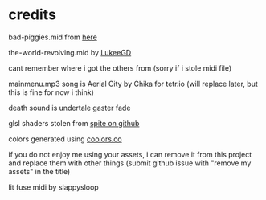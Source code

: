 # credits

bad-piggies.mid from [here](https://www.vgmusic.com/new-files/Bad_Piggies_MIDIPIANO.mid)

the-world-revolving.mid by [LukeeGD](https://onlinesequencer.net/1006949)

cant remember where i got the others from (sorry if i stole midi file)

mainmenu.mp3 song is Aerial City by Chika for tetr.io (will replace later, but this is fine for now i think)

death sound is undertale gaster fade

glsl shaders stolen from [spite on github](https://github.com/spite/Wagner)

colors generated using [coolors.co](https://coolors.co/generate)

if you do not enjoy me using your assets, i can remove it from this project and replace them with other things (submit github issue with "remove my assets" in the title)

lit fuse midi by slappysloop
